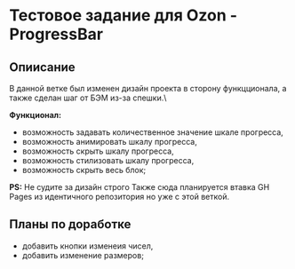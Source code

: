 # Тестовое задание для Ozon - ProgressBar

## Опиисание

В данной ветке был изменен дизайн проекта в сторону функцционала, а также сделан шаг от БЭМ из-за спешки.\


 **Функционал:**
* возможность задавать количественное значение шкале прогресса,
* возможность анимировать шкалу прогресса,
* возможность скрыть шкалу прогресса,
* возможность стилизовать шкалу прогресса,
* возможность скрыть весь блок;


**PS:** 
Не судите за дизайн строго 
Также сюда планируется втавка GH Pages из идентичного репозитория но уже с этой веткой.

## Планы по доработке

* добавить кнопки изменеия чисел,
* добавить изменение размеров;